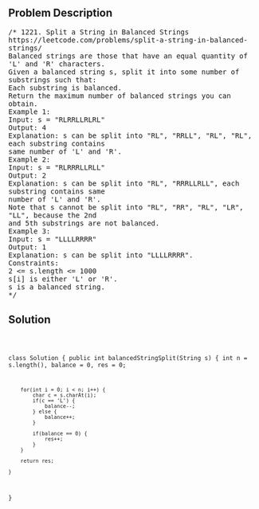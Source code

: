 <!--
<style>
  body { font-family: Arial, sans-serif; }
  .container { max-width: 100%; margin: 0 auto; padding: 10px; }
  .comment-block { max-width: 30%; background-color: #f9f9f9; padding: 10px; border-left: 5px solid #ccc; overflow-wrap: break-word; white-space: pre-wrap; }
  .code-block { background-color: #f4f4f4; padding: 10px; border: 1px solid #ddd; overflow-wrap: break-word; white-space: pre-wrap; }
</style>
-->

<div class='container'>
<h2>Problem Description</h2>
<div class='comment-block'>
<pre>
/* 1221. Split a String in Balanced Strings
https://leetcode.com/problems/split-a-string-in-balanced-
strings/
Balanced strings are those that have an equal quantity of
'L' and 'R' characters.
Given a balanced string s, split it into some number of
substrings such that:
Each substring is balanced.
Return the maximum number of balanced strings you can
obtain.
Example 1:
Input: s = "RLRRLLRLRL"
Output: 4
Explanation: s can be split into "RL", "RRLL", "RL", "RL",
each substring contains
same number of 'L' and 'R'.
Example 2:
Input: s = "RLRRRLLRLL"
Output: 2
Explanation: s can be split into "RL", "RRRLLRLL", each
substring contains same
number of 'L' and 'R'.
Note that s cannot be split into "RL", "RR", "RL", "LR",
"LL", because the 2nd
and 5th substrings are not balanced.
Example 3:
Input: s = "LLLLRRRR"
Output: 1
Explanation: s can be split into "LLLLRRRR".
Constraints:
2 <= s.length <= 1000
s[i] is either 'L' or 'R'.
s is a balanced string.
*/
</pre>
</div>

<h2>Solution</h2>
<div class='code-block'>
<pre><code class='language-java'>

class Solution {
    public int balancedStringSplit(String s) {
        int n = s.length(), balance = 0, res = 0;

        for(int i = 0; i < n; i++) {
            char c = s.charAt(i);
            if(c == 'L') {
                balance--;
            } else {
                balance++;
            }

            if(balance == 0) {
                res++;
            }
        }

        return res;
        
    }
}</code></pre>
</div>
</div>
